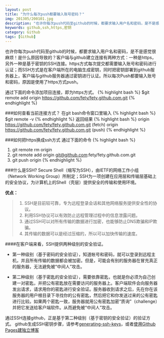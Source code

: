 ```yaml
---
layout: post
title: "为什么每次push都要输入账号密码？"
img: 201305/200101.jpg
description: "也许你每次push代码至github的时候，都要求输入用户名和密码，是不是感觉很麻烦！是什么原因导致的？客户端与github建立连接有两种方式：一种是https，另外一种是基于密钥的SSH连接。https方式每次提交都需要输入账号和密码进行认证；而SSH方式是在客户端所在的电脑生成密钥，同时把密钥部署到github服务器上，客户端与github服务器通过密钥进行认证。所以每次Push都要输入账号和密码，原因是使用了https方式push。"
keywords: github,ssh,https,密钥
category: Github
tags: [Github]
---
```


也许你每次push代码至github的时候，都要求输入用户名和密码，是不是感觉很麻烦！是什么原因导致的？客户端与github建立连接有两种方式：一种是https，另外一种是基于密钥的SSH连接。https方式每次提交都需要输入账号和密码进行认证；而SSH方式是在客户端所在的电脑生成密钥，同时把密钥部署到github服务器上，客户端与github服务器通过密钥进行认证。所以每次Push都要输入账号和密码，原因是使用了https方式push。

通过下面的命令添加项目连接，即为https方式。
{% highlight bash %}
$git remote add origin https://github.com/fety/fety.github.com.git
{% endhighlight %}

###如何查看当前连接方式？
在git bash命令窗口里输入 
{% highlight bash %}
$git remote -v 
{% endhighlight %}
返回结果
{% highlight bash %}
origin https://github.com/fety/fety.github.com.git (fetch)
origin https://github.com/fety/fety.github.com.git (push)
{% endhighlight %}

###如何把https换成ssh方式
通过下面的命令
{% highlight bash %}
1. git remote rm origin
2. git remote add origin git@github.com:fety/fety.github.com.git
3. git push origin 
{% endhighlight %}

###什么是SSH?
Secure Shell（缩写为SSH），由IETF的网络工作小组（Network Working Group）所制定；SSH为一项创建在应用层和传输层基础上的安全协议，为计算机上的Shell（壳层）提供安全的传输和使用环境。

**优点：**

>1. SSH是目前较可靠，专为远程登录会话和其他网络服务提供安全性的协议。
>2. 利用SSH协议可以有效防止远程管理过程中的信息泄露问题。
>3. 通过SSH可以对所有传输的数据进行加密，也能够防止DNS欺骗和IP欺骗。
>4. 其传输的数据可以是经过压缩的，所以可以加快传输的速度。

####在客户端来看，SSH提供两种级别的安全验证。
* 第一种级别（基于密码的安全验证），知道帐号和密码，就可以登录到远程主机，并且所有传输的数据都会被加密。但是，可能会有别的服务器在冒充真正的服务器，无法避免被“中间人”攻击。

* 第二种级别（基于密匙的安全验证），需要依靠密匙，也就是你必须为自己创建一对密匙，并把公有密匙放在需要访问的服务器上。客户端软件会向服务器发出请求，请求用你的密匙进行安全验证。服务器收到请求之后，先在你在该服务器的用户根目录下寻找你的公有密匙，然后把它和你发送过来的公有密匙进行比较。如果两个密匙一致，服务器就用公有密匙加密“质询”（challenge）并把它发送给客户端软件。从而避免被“中间人”攻击。

通过SSH连接github，正是基于第二种级别（基于密钥的安全验证）的验证方式。
github生成SSH密钥步骤，请参考[generating-ssh-keys](https://help.github.com/articles/generating-ssh-keys "generating-ssh-keys")，或者[使用Github Pages建独立博客](http://beiyuu.com/github-pages/)
